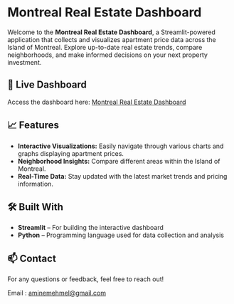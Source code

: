 # Montreal Real Estate Dashboard

Welcome to the **Montreal Real Estate Dashboard**, a Streamlit-powered application that collects and visualizes apartment price data across the Island of Montreal. Explore up-to-date real estate trends, compare neighborhoods, and make informed decisions on your next property investment.

## 🚀 Live Dashboard

Access the dashboard here: [Montreal Real Estate Dashboard](https://mtlpropertyinsights.streamlit.app/)

## 📈 Features

- **Interactive Visualizations:** Easily navigate through various charts and graphs displaying apartment prices.
- **Neighborhood Insights:** Compare different areas within the Island of Montreal.
- **Real-Time Data:** Stay updated with the latest market trends and pricing information.

## 🛠️ Built With

- **Streamlit** – For building the interactive dashboard
- **Python** – Programming language used for data collection and analysis

## 📫 Contact

For any questions or feedback, feel free to reach out!

Email : aminemehmel@gmail.com

